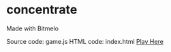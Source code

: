 # concentrate

Made with Bitmelo

Source code: game.js
HTML code: index.html
[Play Here](https://panoskam.github.io/concentrate)
